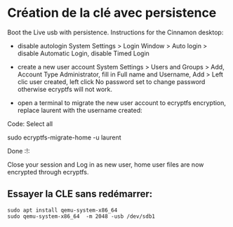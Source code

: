 # Création de la clé avec persistence

Boot the Live usb with persistence. Instructions for the Cinnamon desktop:

- disable autologin
System Settings > Login Window > Auto login > disable Automatic Login, disable Timed Login

- create a new user account
System Settings > Users and Groups > Add, Account Type Administrator, fill in Full name and Username, Add > Left clic user created, left click No password set to change password otherwise ecryptfs will not work.

- open a terminal to migrate the new user account to ecryptfs encryption, replace laurent with the username created:

Code: Select all

sudo ecryptfs-migrate-home -u laurent

Done :!:

Close your session and Log in as new user, home user files are now encrypted through ecryptfs.

## Essayer la CLE sans redémarrer:
```
sudo apt install qemu-system-x86_64
sudo qemu-system-x86_64  -m 2048 -usb /dev/sdb1
```
